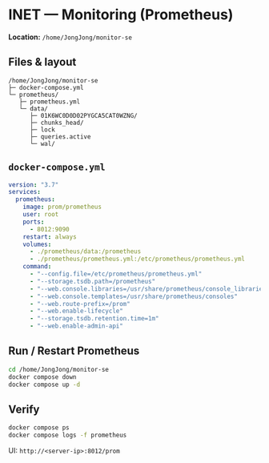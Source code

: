 # INET — Monitoring (Prometheus)

**Location:** `/home/JongJong/monitor-se`


## Files & layout

```
/home/JongJong/monitor-se
├─ docker-compose.yml
└─ prometheus/
   ├─ prometheus.yml
   └─ data/
      ├─ 01K6WC0D0D02PYGCA5CAT0WZNG/
      ├─ chunks_head/
      ├─ lock
      ├─ queries.active
      └─ wal/
```


## `docker-compose.yml`

```yaml
version: "3.7"
services:
  prometheus:
    image: prom/prometheus
    user: root
    ports:
      - 8012:9090
    restart: always
    volumes:
      - ./prometheus/data:/prometheus
      - ./prometheus/prometheus.yml:/etc/prometheus/prometheus.yml
    command:
      - "--config.file=/etc/prometheus/prometheus.yml"
      - "--storage.tsdb.path=/prometheus"
      - "--web.console.libraries=/usr/share/prometheus/console_libraries"
      - "--web.console.templates=/usr/share/prometheus/consoles"
      - "--web.route-prefix=/prom"
      - "--web.enable-lifecycle"
      - "--storage.tsdb.retention.time=1m"
      - "--web.enable-admin-api"
```


## Run / Restart Prometheus

```bash
cd /home/JongJong/monitor-se
docker compose down
docker compose up -d
```


## Verify

```bash
docker compose ps
docker compose logs -f prometheus
```

UI: `http://<server-ip>:8012/prom`
